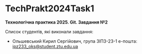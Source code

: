 # TechPrakt2024Task1
**Технологічна практика 2025. Git. Завдання №2**

Список студентів, які виконали завдання:
* Ольшевський Кирил Сергійович, група ЗІПЗ-23-1
e-пошта: ipz233_oks@student.ztu.edu.ua
